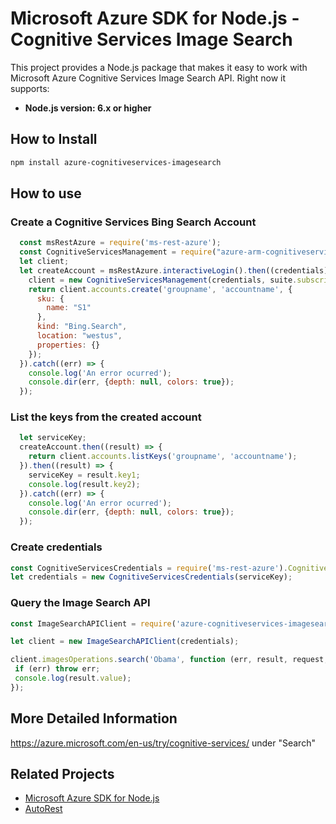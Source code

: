 # Microsoft Azure SDK for Node.js - Cognitive Services Image Search

This project provides a Node.js package that makes it easy to work with Microsoft Azure Cognitive Services Image Search API. Right now it supports:
- **Node.js version: 6.x or higher**


## How to Install

```bash
npm install azure-cognitiveservices-imagesearch
```

## How to use

### Create a Cognitive Services Bing Search Account

```javascript
  const msRestAzure = require('ms-rest-azure');
  const CognitiveServicesManagement = require("azure-arm-cognitiveservices");
  let client;
  let createAccount = msRestAzure.interactiveLogin().then((credentials) => {
    client = new CognitiveServicesManagement(credentials, suite.subscriptionId);
    return client.accounts.create('groupname', 'accountname', {
      sku: {
        name: "S1"
      },
      kind: "Bing.Search",
      location: "westus",
      properties: {}
    });
  }).catch((err) => {
    console.log('An error ocurred');
    console.dir(err, {depth: null, colors: true});
  });
```

### List the keys from the created account

```javascript
  let serviceKey;
  createAccount.then((result) => {
    return client.accounts.listKeys('groupname', 'accountname');
  }).then((result) => {
    serviceKey = result.key1;
    console.log(result.key2);
  }).catch((err) => {
    console.log('An error ocurred');
    console.dir(err, {depth: null, colors: true});
  });
```

### Create credentials

 ```javascript
 const CognitiveServicesCredentials = require('ms-rest-azure').CognitiveServicesCredentials;
 let credentials = new CognitiveServicesCredentials(serviceKey);
 ```

### Query the Image Search API

 ```javascript
const ImageSearchAPIClient = require('azure-cognitiveservices-imagesearch');

let client = new ImageSearchAPIClient(credentials);

client.imagesOperations.search('Obama', function (err, result, request, response) {
  if (err) throw err;
  console.log(result.value);
});
```

## More Detailed Information

https://azure.microsoft.com/en-us/try/cognitive-services/ under "Search"


## Related Projects

- [Microsoft Azure SDK for Node.js](https://github.com/Azure/azure-sdk-for-node)
- [AutoRest](https://github.com/Azure/autorest)
